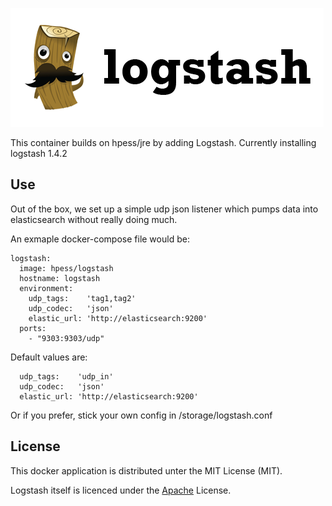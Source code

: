 ![Logstash](/logstash.png?raw=true "Logstash")

This container builds on hpess/jre by adding Logstash. Currently installing logstash 1.4.2

## Use
Out of the box, we set up a simple udp json listener which pumps data into elasticsearch without really doing much.

An exmaple docker-compose file would be:
```
logstash:
  image: hpess/logstash
  hostname: logstash
  environment:
    udp_tags:    'tag1,tag2'
    udp_codec:   'json'
    elastic_url: 'http://elasticsearch:9200'                                                                          
  ports:
    - "9303:9303/udp"
```
Default values are:
``` 
  udp_tags:    'udp_in'
  udp_codec:   'json'
  elastic_url: 'http://elasticsearch:9200'
```

Or if you prefer, stick your own config in /storage/logstash.conf

## License
This docker application is distributed unter the MIT License (MIT).

Logstash itself is licenced under the [Apache](https://github.com/elastic/logstash/blob/master/LICENSE) License.
